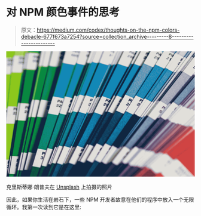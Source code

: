 # 对 NPM 颜色事件的思考

> 原文：<https://medium.com/codex/thoughts-on-the-npm-colors-debacle-677f673a7254?source=collection_archive---------8----------------------->

![](img/a85ba76ebc18b04ce5a7ddbab0ee8d5f.png)

克里斯蒂娜·朗普夫在 [Unsplash](https://unsplash.com?utm_source=medium&utm_medium=referral) 上拍摄的照片

因此，如果你生活在岩石下，一些 NPM 开发者故意在他们的程序中放入一个无限循环。我第一次读到它是在这里: